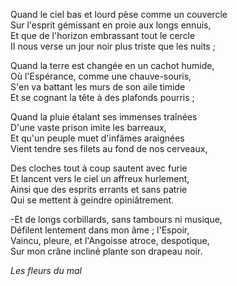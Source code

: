 Quand le ciel bas et lourd pèse comme un couvercle     
Sur l'esprit gémissant en proie aux longs ennuis,     
Et que de l'horizon embrassant tout le cercle     
II nous verse un jour noir plus triste que les nuits ;     
     
Quand la terre est changée en un cachot humide,     
Où l'Espérance, comme une chauve-souris,     
S'en va battant les murs de son aile timide     
Et se cognant la tête à des plafonds pourris ;     
     
Quand la pluie étalant ses immenses traînées     
D'une vaste prison imite les barreaux,     
Et qu'un peuple muet d'infâmes araignées     
Vient tendre ses filets au fond de nos cerveaux,     
     
Des cloches tout à coup sautent avec furie     
Et lancent vers le ciel un affreux hurlement,     
Ainsi que des esprits errants et sans patrie     
Qui se mettent à geindre opiniâtrement.     
     
-Et de longs corbillards, sans tambours ni musique,     
Défilent lentement dans mon âme ; l'Espoir,     
Vaincu, pleure, et l'Angoisse atroce, despotique,     
Sur mon crâne incliné plante son drapeau noir.     

_Les fleurs du mal_

